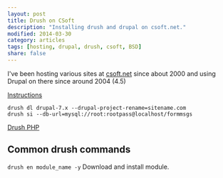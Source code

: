 ```yaml
---
layout: post
title: Drush on CSoft
description: "Installing drush and drupal on csoft.net."
modified: 2014-03-30
category: articles
tags: [hosting, drupal, drush, csoft, BSD]
share: false
---
```


I've been hosting various sites at [csoft.net](https://www.csoft.net) since about 2000 and using Drupal on there since around 2004 (4.5)


[Instructions](http://definitivedrupal.org/erratum/download-drupal-then-change-directory-not-other-way-around)
~~~
drush dl drupal-7.x --drupal-project-rename=sitename.com
drush si --db-url=mysql://root:rootpass@localhost/formmsgs
~~~

[Drush PHP](https://drupal.org/node/1302418)

## Common drush commands

`drush en module_name -y` Download and install module.